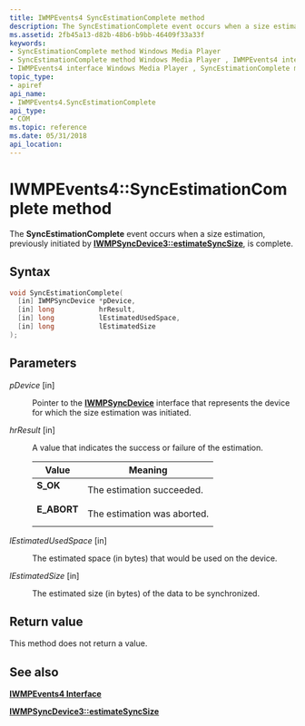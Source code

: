 ```yaml
---
title: IWMPEvents4 SyncEstimationComplete method
description: The SyncEstimationComplete event occurs when a size estimation, previously initiated by IWMPSyncDevice3 estimateSyncSize, is complete.
ms.assetid: 2fb45a13-d82b-48b6-b9bb-46409f33a33f
keywords:
- SyncEstimationComplete method Windows Media Player
- SyncEstimationComplete method Windows Media Player , IWMPEvents4 interface
- IWMPEvents4 interface Windows Media Player , SyncEstimationComplete method
topic_type:
- apiref
api_name:
- IWMPEvents4.SyncEstimationComplete
api_type:
- COM
ms.topic: reference
ms.date: 05/31/2018
api_location: 
---
```


# IWMPEvents4::SyncEstimationComplete method

The **SyncEstimationComplete** event occurs when a size estimation, previously initiated by [**IWMPSyncDevice3::estimateSyncSize**](/windows/desktop/api/wmp/nf-wmp-iwmpsyncdevice3-estimatesyncsize), is complete.

## Syntax


```C++
void SyncEstimationComplete(
  [in] IWMPSyncDevice *pDevice,
  [in] long           hrResult,
  [in] long           lEstimatedUsedSpace,
  [in] long           lEstimatedSize
);
```



## Parameters

<dl> <dt>

*pDevice* \[in\]
</dt> <dd>

Pointer to the [**IWMPSyncDevice**](/windows/desktop/api/wmp/nn-wmp-iwmpsyncdevice) interface that represents the device for which the size estimation was initiated.

</dd> <dt>

*hrResult* \[in\]
</dt> <dd>

A value that indicates the success or failure of the estimation.



| Value                                                                                                                                       | Meaning                                |
|---------------------------------------------------------------------------------------------------------------------------------------------|----------------------------------------|
| <span id="S_OK"></span><span id="s_ok"></span><dl> <dt>**S\_OK**</dt> </dl>          | The estimation succeeded.<br/>   |
| <span id="E_ABORT"></span><span id="e_abort"></span><dl> <dt>**E\_ABORT**</dt> </dl> | The estimation was aborted.<br/> |



 

</dd> <dt>

*lEstimatedUsedSpace* \[in\]
</dt> <dd>

The estimated space (in bytes) that would be used on the device.

</dd> <dt>

*lEstimatedSize* \[in\]
</dt> <dd>

The estimated size (in bytes) of the data to be synchronized.

</dd> </dl>

## Return value

This method does not return a value.

## See also

<dl> <dt>

[**IWMPEvents4 Interface**](/windows/desktop/api/wmp/nn-wmp-iwmpevents4)
</dt> <dt>

[**IWMPSyncDevice3::estimateSyncSize**](/windows/desktop/api/wmp/nf-wmp-iwmpsyncdevice3-estimatesyncsize)
</dt> </dl>

 

 





